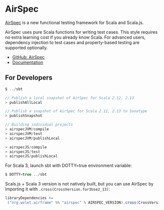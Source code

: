 AirSpec
======

[AirSpec](https://github.com/wvlet/airframe/tree/master/airspec) is a new functional testing framework for Scala and Scala.js.

AirSpec uses pure Scala functions for writing test cases. This style requires no extra learning cost if you already know Scala. For advanced users, dependency injection to test cases and property-based testing are supported optionally.

- [GitHub: AirSpec](https://github.com/wvlet/airframe/tree/master/airspec)
- [Documentation](https://wvlet.org/airframe/docs/airspec)


## For Developers


```scala
$ ../sbt

// Publish a local snapshot of AirSpec for Scala 2.12, 2.13
> publishAllLocal

// Publish a snapshot of AirSpec for Scala 2.12, 2.13 to Sonatype
> publishSnapshot

// Building individual projects
> airspecJVM/compile
> airspecJVM/test
> airspecJVM/publishLocal

> airspecJS/compile
> airspecJS/test
> airspecJS/publishLocal
```

For Scala 3, launch sbt with DOTTY=true environment variable:

```scala
$ DOTTY=true ../sbt
```


Scals.js + Scala 3 version is not natively built, but you can use AirSpec by importing it with `.cross(CrossVersion.for3Use2_13)`:

```scala
libraryDependencies +=
 ("org.wvlet.airframe" %% "airspec" % AIRSPEC_VERSION).cross(CrossVersion.for3Use2_13)
```
